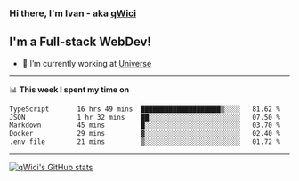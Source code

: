 ### Hi there, I'm Ivan - aka [qWici][website]

## I'm a Full-stack WebDev!
- 🔭 I’m currently working at [Universe][universe]

---

📊 **This week I spent my time on**
<!--START_SECTION:waka-->

```txt
TypeScript       16 hrs 49 mins  ████████████████████▒░░░░   81.62 %
JSON             1 hr 32 mins    ██░░░░░░░░░░░░░░░░░░░░░░░   07.50 %
Markdown         45 mins         █░░░░░░░░░░░░░░░░░░░░░░░░   03.70 %
Docker           29 mins         ▓░░░░░░░░░░░░░░░░░░░░░░░░   02.40 %
.env file        21 mins         ▒░░░░░░░░░░░░░░░░░░░░░░░░   01.72 %
```

<!--END_SECTION:waka-->

---

[![qWici's GitHub stats](https://github-readme-stats.vercel.app/api?username=qWici)](https://github.com/qWici/github-readme-stats)

[website]: https://devkucher.com
[twitter]: https://twitter.com/KucherDev
[linkedin]: https://www.linkedin.com/in/ivankucher
[universe]: https://universeapps.limited
